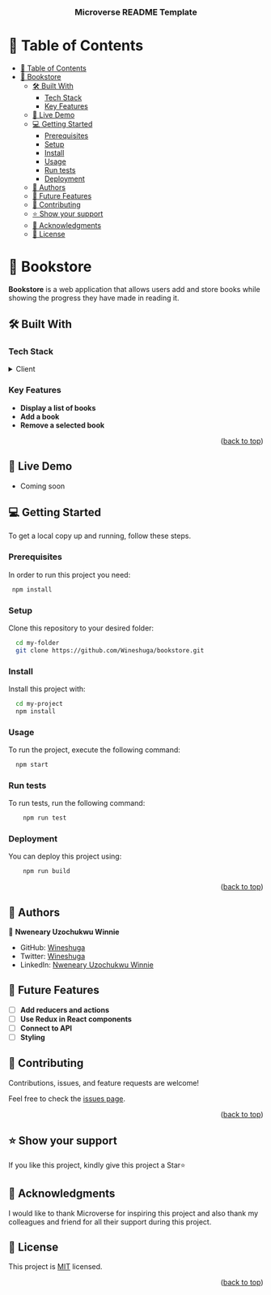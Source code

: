 <a name="readme-top"></a>

<div align="center">
  <h3><b>Microverse README Template</b></h3>
</div>

# 📗 Table of Contents

- [📗 Table of Contents](#-table-of-contents)
- [📖 Bookstore ](#-bookstore-)
  - [🛠 Built With ](#-built-with-)
    - [Tech Stack ](#tech-stack-)
    - [Key Features ](#key-features-)
  - [🚀 Live Demo ](#-live-demo-)
  - [💻 Getting Started ](#-getting-started-)
    - [Prerequisites](#prerequisites)
    - [Setup](#setup)
    - [Install](#install)
    - [Usage](#usage)
    - [Run tests](#run-tests)
    - [Deployment](#deployment)
  - [👥 Authors ](#-authors-)
  - [🔭 Future Features ](#-future-features-)
  - [🤝 Contributing ](#-contributing-)
  - [⭐️ Show your support ](#️-show-your-support-)
  - [🙏 Acknowledgments ](#-acknowledgments-)
  - [📝 License ](#-license-)

# 📖 Bookstore <a name="about-project"></a>

**Bookstore** is a web application that allows users add and store books while showing the progress they have made in reading it.

## 🛠 Built With <a name="built-with"></a>

### Tech Stack <a name="tech-stack"></a>

<details>
  <summary>Client</summary>
  <ul>
    <li><a href="https://reactjs.org/">React.js</a></li>
  </ul>
</details>

### Key Features <a name="key-features"></a>

- **Display a list of books**
- **Add a book**
- **Remove a selected book**

<p align="right">(<a href="#readme-top">back to top</a>)</p>

## 🚀 Live Demo <a name="live-demo"></a>

- Coming soon

## 💻 Getting Started <a name="getting-started"></a>

To get a local copy up and running, follow these steps.

### Prerequisites

In order to run this project you need:

```sh
 npm install 
```

### Setup

Clone this repository to your desired folder:

```sh
  cd my-folder
  git clone https://github.com/Wineshuga/bookstore.git
```

### Install

Install this project with:

```sh
  cd my-project
  npm install
```

### Usage

To run the project, execute the following command:

```sh
  npm start
```

### Run tests

To run tests, run the following command:

```sh
    npm run test
```

### Deployment

You can deploy this project using:

```sh
    npm run build
```

<p align="right">(<a href="#readme-top">back to top</a>)</p>

## 👥 Authors <a name="authors"></a>

👤 **Nweneary Uzochukwu Winnie**

- GitHub: [Wineshuga](https://github.com/wineshuga)
- Twitter: [Wineshuga](https://twitter.com/wineshuga)
- LinkedIn: [Nweneary Uzochukwu Winnie](https://linkedin.com/in/wineshuga)

## 🔭 Future Features <a name="future-features"></a>

- [ ] **Add reducers and actions**
- [ ] **Use Redux in React components**
- [ ] **Connect to API**
- [ ] **Styling**

## 🤝 Contributing <a name="contributing"></a>

Contributions, issues, and feature requests are welcome!

Feel free to check the [issues page](https://github.com/Wineshuga/bookstore/issues).

<p align="right">(<a href="#readme-top">back to top</a>)</p>

## ⭐️ Show your support <a name="support"></a>

If you like this project, kindly give this project a Star⭐

## 🙏 Acknowledgments <a name="acknowledgements"></a>

I would like to thank Microverse for inspiring this project and also thank my colleagues and friend for all their support during this project.

## 📝 License <a name="license"></a>

This project is [MIT](./MIT.md) licensed.

<p align="right">(<a href="#readme-top">back to top</a>)</p>
